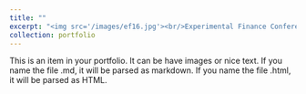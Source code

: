 ```yaml
---
title: ""
excerpt: "<img src='/images/ef16.jpg'><br/>Experimental Finance Conference 2016 in Mannheim (jointly organized with Alexandra Niessen-Ruenzi)"
collection: portfolio
---
```


This is an item in your portfolio. It can be have images or nice text. If you name the file .md, it will be parsed as markdown. If you name the file .html, it will be parsed as HTML. 
